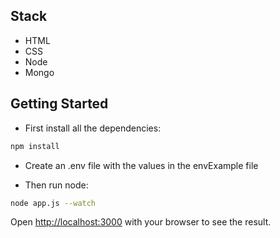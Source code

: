 ## Stack

- HTML
- CSS
- Node
- Mongo

## Getting Started

- First install all the dependencies:

```bash
npm install
```

- Create an .env file with the values in the envExample file

- Then run node:

```bash
node app.js --watch
```

Open [http://localhost:3000](http://localhost:3000) with your browser to see the result.
